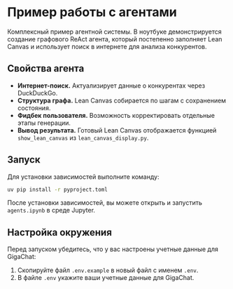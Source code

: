 # Пример работы с агентами
Комплексный пример агентной системы. В ноутбуке демонстрируется создание
графового ReAct агента, который постепенно заполняет Lean Canvas и использует
поиск в интернете для анализа конкурентов.

## Свойства агента

- **Интернет-поиск.** Актуализирует данные о конкурентах через DuckDuckGo.
- **Структура графа.** Lean Canvas собирается по шагам с сохранением состояния.
- **Фидбек пользователя.** Возможность корректировать отдельные этапы генерации.
- **Вывод результата.** Готовый Lean Canvas отображается функцией
  `show_lean_canvas` из `lean_canvas_display.py`.

## Запуск

Для установки зависимостей выполните команду:

```bash
uv pip install -r pyproject.toml
```

После установки зависимостей, вы можете открыть и запустить `agents.ipynb` в среде Jupyter.

## Настройка окружения

Перед запуском убедитесь, что у вас настроены учетные данные для GigaChat:

1. Скопируйте файл `.env.example` в новый файл с именем `.env`.
2. В файле `.env` укажите ваши учетные данные для GigaChat.
